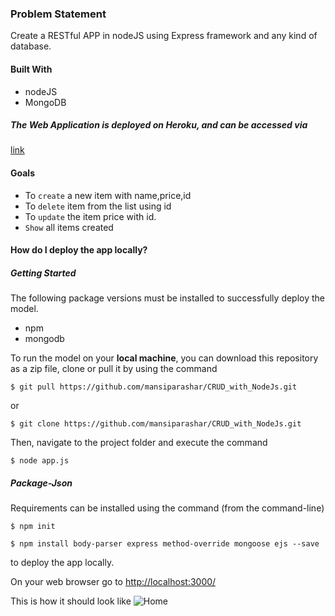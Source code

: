

### Problem Statement
Create a RESTful APP in nodeJS using Express framework and any kind of database.

#### Built With
* nodeJS
* MongoDB

##### The Web Application is deployed on Heroku, and can be accessed via 
<a href="#" target="_blank">link</a>

#### Goals
* To `create` a new item with name,price,id
* To `delete` item from the list using id
* To `update` the item price with id.
*  `Show` all items created



#### How do I deploy the app locally?

##### Getting Started
The following package versions must be installed to successfully deploy the model.
* npm
* mongodb


To run the model on your <b>local machine</b>, you can download this repository as a zip file, clone or pull it by using the command
```
$ git pull https://github.com/mansiparashar/CRUD_with_NodeJs.git
```
or
```
$ git clone https://github.com/mansiparashar/CRUD_with_NodeJs.git
```
Then, navigate to the project folder and execute the command
```
$ node app.js
```

##### Package-Json

Requirements can be installed using the command (from the command-line)
```
$ npm init
```

```
$ npm install body-parser express method-override mongoose ejs --save
```




to deploy the app locally. 

On your web browser go to <a href="http://localhost:3000/" target="_blank">http://localhost:3000/</a><br>

This is how it should look like
![Home](https://github.com/mansiparashar/CRUD_with_NodeJs/images/p1.png)

